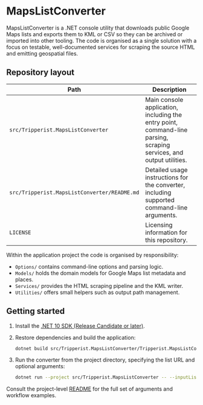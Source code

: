 # MapsListConverter

MapsListConverter is a .NET console utility that downloads public Google Maps lists and exports them to KML or CSV so they can
be archived or imported into other tooling. The code is organised as a single solution with a focus on testable, well-documented
services for scraping the source HTML and emitting geospatial files.

## Repository layout

| Path | Description |
|------|-------------|
| `src/Tripperist.MapsListConverter` | Main console application, including the entry point, command-line parsing, scraping services, and output utilities. |
| `src/Tripperist.MapsListConverter/README.md` | Detailed usage instructions for the converter, including supported command-line arguments. |
| `LICENSE` | Licensing information for this repository. |

Within the application project the code is organised by responsibility:

* `Options/` contains command-line options and parsing logic.
* `Models/` holds the domain models for Google Maps list metadata and places.
* `Services/` provides the HTML scraping pipeline and the KML writer.
* `Utilities/` offers small helpers such as output path management.

## Getting started

1. Install the [.NET 10 SDK (Release Candidate or later)](https://dotnet.microsoft.com/).
2. Restore dependencies and build the application:

   ```bash
   dotnet build src/Tripperist.MapsListConverter/Tripperist.MapsListConverter.csproj
   ```

3. Run the converter from the project directory, specifying the list URL and optional arguments:

   ```bash
   dotnet run --project src/Tripperist.MapsListConverter -- --inputList "<public Google Maps list URL>" --csv
   ```

Consult the project-level [README](src/Tripperist.MapsListConverter/README.md) for the full set of arguments and workflow
examples.
